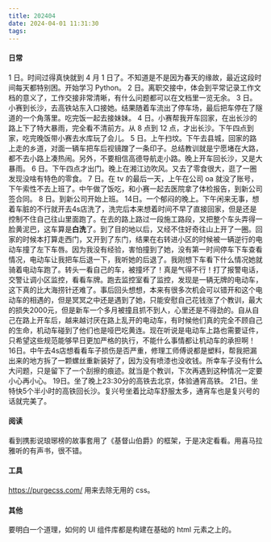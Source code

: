 ```yaml
---
title: 202404
date: 2024-04-01 11:31:30
tags:
---
```


#### 日常

1 日。时间过得真快就到 4 月 1 日了。不知道是不是因为春天的缘故，最近这段时间每天都特别困。开始学习 Python。
2 日。离职交接中，体会到平常记录工作文档的意义了，工作交接非常清晰，有什么问题都可以在文档里一览无余。
3 日。小赛到长沙，去高铁站东入口接她。结果随着车流出了停车场，最后把车停在了隧道的一个角落里。吃完饭一起去接妹妹。
4 日。小赛帮我开车回家，在出长沙的路上下了特大暴雨，完全看不清前方。从 8 点到 12 点，才出长沙。下午四点到家，吃完晚饭带小赛去水库玩了会儿。
5 日。上午扫坟。下午去县城，回家的路上走的乡道，对面一辆车把车后视镜蹭了一条印子。总结教训就是宁愿堵在大路，都不去小路上凑热闹。另外，不要相信高德导航走小路。晚上开车回长沙，又是大暴雨。
6 日。下午四点才出门。晚上在湘江边吹风。又去了零食很大，逛了一圈发现没啥有特色的零食。
7 日。在 tv 的最后一天，上午在公司 oa 就没了账号，下午索性不去上班了。中午做了饭吃，和小赛一起去医院拿了体检报告，到新公司签合同。
8 日。到新公司开始上班。
14日。一个郁闷的晚上。下午闲来无事，想着车脏的不行就开去4s店洗了，洗完后本来想着时间不早了直接回家，但是还是控制不住自己往山里面跑了。在去的路上路过一段施工路段，又把整个车头弄得一脸黄泥巴，这车算是**白洗**了。到了目的地以后，又经不住好奇往山上开了一圈。回家的时候本打算走西门，又开到了东门，结果在右转进小区的时候被一辆逆行的电动车撞了左下车唇。因为我没有经验，害怕撞到了她，没有第一时间停车下车查看情况，电动车让我把车后退一下，我听她的后退了。我刚想下车看下什么情况她就骑着电动车跑了。转头一看自己的车，被撞坏了！真是气得不行！打了报警电话，交警让调小区监控，看看车牌。跑去监控室看了监控，发现是一辆无牌的电动车，这下真的比大海捞针还难了。事后回头想想，本来有很多次机会可以错开和这个电动车的相遇的，但是冥冥之中还是遇到了她，只能安慰自己花钱涨了个教训，最大的损失2000元，但是新车一个多月被撞且抓不到人，心里还是不得劲的。自从自己在路上开车后，越来越讨厌在路上乱开的电动车，有时候他们真的完全不顾自己的生命，机动车碰到了他们也是哑巴吃黄连。现在听说是电动车上路也需要证件，只希望这些规范能够早日更加严格的执行，不能什么事情都让机动车的承担啊！
16日。中午去4s店想看看车子损伤是否严重，修理工师傅说都是塑料，帮我把漏出来的地方拆了一颗螺丝重新装好了，因为没有喷漆也没收钱。所幸车子没有什么大问题，只是留下了一个刮擦的痕迹。就当是个教训，下次再遇到这种情况一定要小心再小心。
19日。坐了晚上23:30分的高铁去北京，体验通宵高铁。
21日。坐特快5个半小时的高铁回长沙。复兴号坐着比动车舒服太多，通宵车也是复兴号的话就完美了。

#### 阅读

看到携影说琅琊榜的故事套用了《基督山伯爵》的框架，于是决定看看。用喜马拉雅听的有声书，很不错。

#### 工具

https://purgecss.com/ 用来去除无用的 css。

#### 其他

要明白一个道理，如何的 UI 组件库都是构建在基础的 html 元素之上的。
